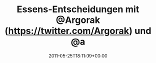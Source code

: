 ---
retweeted: false
source: <a href="http://itunes.apple.com/us/app/twitter/id409789998?mt=12" rel="nofollow">Twitter
  for Mac</a>
entities:
  hashtags: []
  symbols: []
  user_mentions:
  - name: Florian Gilcher (@skade@hachyderm.io)
    screen_name: Argorak
    indices:
    - '26'
    - '34'
    id_str: '27227212'
    id: '27227212'
  - name: Daniel Lohse
    screen_name: annismckenzie
    indices:
    - '39'
    - '53'
    id_str: '8489592'
    id: '8489592'
  urls:
  - url: http://t.co/SPxfq9P
    expanded_url: https://gist.github.com/991526
    display_url: gist.github.com/991526
    indices:
    - '95'
    - '114'
display_text_range:
- '0'
- '114'
favorite_count: '0'
id_str: '73451049050046465'
truncated: false
retweet_count: '1'
id: '73451049050046465'
possibly_sensitive: false
created_at: Wed May 25 18:11:09 +0000 2011
favorited: false
full_text: Essens-Entscheidungen mit [@Argorak](https://twitter.com/Argorak) und [@annismckenzie](https://twitter.com/annismckenzie)
  sind ja wirklich eine Qual. Mir reichts.
lang: de
quote_url: https://gist.github.com/991526
tags:
- pesos/twitter
date: '2011-05-25T18:11:09+00:00'
src: https://twitter.com/bascht/status/73451049050046465
original_url: https://twitter.com/bascht/status/73451049050046465
type: twitter_tweet
text: Essens-Entscheidungen mit [@Argorak](https://twitter.com/Argorak) und [@annismckenzie](https://twitter.com/annismckenzie)
  sind ja wirklich eine Qual. Mir reichts.
title: Essens-Entscheidungen mit @Argorak (https://twitter.com/Argorak) und @a

---
